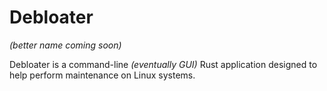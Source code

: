 # Debloater
*(better name coming soon)*

Debloater is a command-line *(eventually GUI)* Rust application designed to help perform maintenance on Linux systems. 